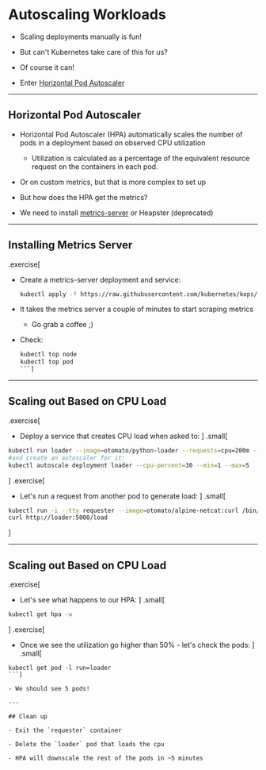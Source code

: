 # Autoscaling Workloads


- Scaling deployments manually is fun!

- But can't Kubernetes take care of this for us?

- Of course it can!

- Enter [Horizontal Pod Autoscaler](https://kubernetes.io/docs/tasks/run-application/horizontal-pod-autoscale/)

---

## Horizontal Pod Autoscaler


- Horizontal Pod Autoscaler (HPA)
automatically scales the number of pods in a deployment based on observed CPU utilization

  - Utilization is calculated as a percentage of the equivalent resource request on the containers in each pod.

- Or on custom metrics, but that is more complex to set up

- But how does the HPA get the metrics?

- We need to install [metrics-server](https://github.com/kubernetes-incubator/metrics-server) or Heapster (deprecated)
---

## Installing Metrics Server

.exercise[
- Create a metrics-server deployment and service:
  ```bash
  kubectl apply -f https://raw.githubusercontent.com/kubernetes/kops/master/addons/metrics-server/v1.8.x.yaml
  ```
- It takes the metrics server a couple of minutes to start scraping metrics
  
  - Go grab a coffee ;)

- Check:

  ```bash
  kubectl top node
  kubectl top pod
  ```]

---

## Scaling out Based on CPU Load

.exercise[
- Deploy a service that creates CPU load when asked to:
]
.small[
```bash
kubectl run loader --image=otomato/python-loader --requests=cpu=200m --expose --port=5000
#and create an autoscaler for it:
kubectl autoscale deployment loader --cpu-percent=30 --min=1 --max=5
```
]
.exercise[
- Let's run a request from another pod to generate load:
]
.small[
```bash
kubectl run -i --tty requester --image=otomato/alpine-netcat:curl /bin/sh
curl http://loader:5000/load
```
]

---

## Scaling out Based on CPU Load
.exercise[
- Let's see what happens to our HPA:
]
.small[
```bash
kubectl get hpa -w
```
]
.exercise[
- Once we see the utilization go higher than 50% - let's check the pods:
]
.small[
```
kubectl get pod -l run=loader
```]

- We should see 5 pods!

---

## Clean up 

- Exit the `requester` container

- Delete the `loader` pod that loads the cpu

- HPA will downscale the rest of the pods in ~5 minutes